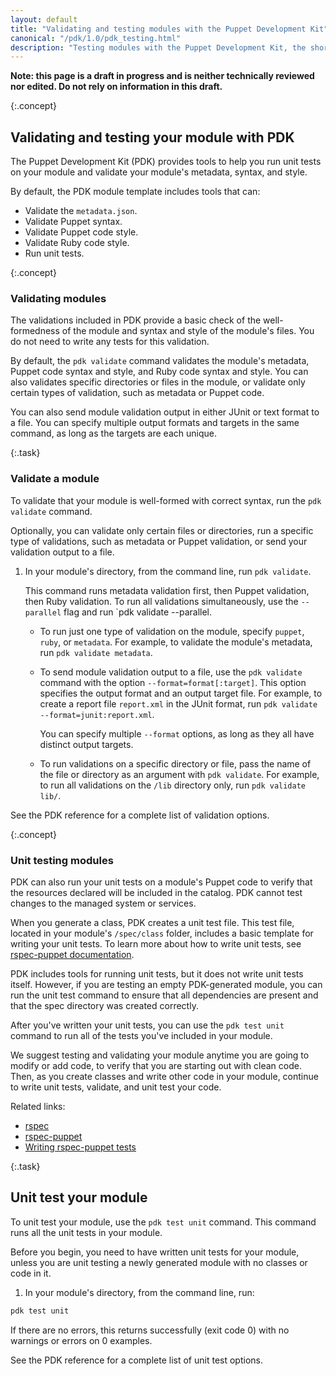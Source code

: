 ```yaml
---
layout: default
title: "Validating and testing modules with the Puppet Development Kit"
canonical: "/pdk/1.0/pdk_testing.html"
description: "Testing modules with the Puppet Development Kit, the shortest path to developing better Puppet code."
---
```


**Note: this page is a draft in progress and is neither technically reviewed nor edited. Do not rely on information in this draft.**

{:.concept}
## Validating and testing your module with PDK

The Puppet Development Kit (PDK) provides tools to help you run unit tests on your module and validate your module's metadata, syntax, and style.

By default, the PDK module template includes tools that can:

* Validate the `metadata.json`.
* Validate Puppet syntax.
* Validate Puppet code style.
* Validate Ruby code style.
* Run unit tests.

{:.concept}
### Validating modules

The validations included in PDK provide a basic check of the well-formedness of the module and syntax and style of the module's files. You do not need to write any tests for this validation.

By default, the `pdk validate` command validates the module's metadata, Puppet code syntax and style, and Ruby code syntax and style. You can also validates specific directories or files in the module, or validate  only certain types of validation, such as metadata or Puppet code.

You can also send module validation output in either JUnit or text format to a file. You can specify multiple output formats and targets in the same command, as long as the targets are each unique.

{:.task}
### Validate a module

To validate that your module is well-formed with correct syntax, run the `pdk validate` command.

Optionally, you can validate only certain files or directories, run a specific type of validations, such as metadata or Puppet validation, or send your validation output to a file.

1. In your module's directory, from the command line, run `pdk validate`.

   This command runs metadata validation first, then Puppet validation, then Ruby validation. To run all validations simultaneously, use the `--parallel` flag and run `pdk validate --parallel.

   * To run just one type of validation on the module, specify `puppet`, `ruby`, or `metadata`. For example, to validate the module's metadata, run `pdk validate metadata`.

   * To send module validation output to a file, use the `pdk validate` command with the option `--format=format[:target]`. This option specifies the output format and an output target file. For example, to create a report file `report.xml` in the JUnit format, run `pdk validate --format=junit:report.xml`.

     You can specify multiple `--format` options, as long as they all have distinct output targets.

   * To run validations on a specific directory or file, pass the name of the file or directory as an argument with `pdk validate`. For example, to run all validations on the `/lib` directory only, run `pdk validate lib/`. 

See the PDK reference for a complete list of validation options.

{:.concept}
### Unit testing modules

PDK can also run your unit tests on a module's Puppet code to verify that the resources declared will be included in the catalog. PDK cannot test changes to the managed system or services.

When you generate a class, PDK creates a unit test file. This test file, located in your module's `/spec/class` folder, includes a basic template for writing your unit tests. To learn more about how to write unit tests, see [rspec-puppet documentation](http://rspec-puppet.com/tutorial/).

PDK includes tools for running unit tests, but it does not write unit tests itself. However, if you are testing an empty PDK-generated module, you can run the unit test command to ensure that all dependencies are present and that the spec directory was created correctly. 

After you've written your unit tests, you can use the `pdk test unit` command to run all of the tests you've included in your module.

We suggest testing and validating your module anytime you are going to modify or add code, to verify that you are starting out with clean code. Then, as you create classes and write other code in your module, continue to write unit tests, validate, and unit test your code.

Related links:

* [rspec](http://rspec.info/)
* [rspec-puppet](https://github.com/rodjek/rspec-puppet/)
* [Writing rspec-puppet tests](http://rspec-puppet.com/tutorial/)


{:.task}
## Unit test your module

To unit test your module, use the `pdk test unit` command. This command runs all the unit tests in your module.

Before you begin, you need to have written unit tests for your module, unless you are unit testing a newly generated module with no classes or code in it.

1. In your module's directory, from the command line, run:

``` bash
pdk test unit
```

If there are no errors, this returns successfully (exit code 0) with no warnings or errors on 0 examples.

See the PDK reference for a complete list of unit test options.


